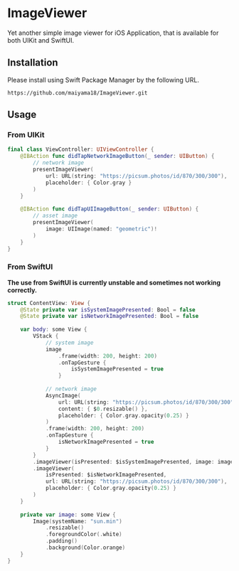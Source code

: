 # ImageViewer

Yet another simple image viewer for iOS Application, that is available for both UIKit and SwiftUI. 

## Installation

Please install using Swift Package Manager by the following URL.

```
https://github.com/maiyama18/ImageViewer.git
```

## Usage

### From UIKit

```swift
final class ViewController: UIViewController {
    @IBAction func didTapNetworkImageButton(_ sender: UIButton) {
        // network image
        presentImageViewer(
            url: URL(string: "https://picsum.photos/id/870/300/300"),
            placeholder: { Color.gray }
        )
    }
    
    @IBAction func didTapUIImageButton(_ sender: UIButton) {
        // asset image
        presentImageViewer(
            image: UIImage(named: "geometric")!
        )
    }
}
```

### From SwiftUI

**The use from SwiftUI is currently unstable and sometimes not working correctly.**

```swift
struct ContentView: View {
    @State private var isSystemImagePresented: Bool = false
    @State private var isNetworkImagePresented: Bool = false
    
    var body: some View {
        VStack {
            // system image
            image
                .frame(width: 200, height: 200)
                .onTapGesture {
                    isSystemImagePresented = true
                }
            
            // network image
            AsyncImage(
                url: URL(string: "https://picsum.photos/id/870/300/300"),
                content: { $0.resizable() },
                placeholder: { Color.gray.opacity(0.25) }
            )
            .frame(width: 200, height: 200)
            .onTapGesture {
                isNetworkImagePresented = true
            }
        }
        .imageViewer(isPresented: $isSystemImagePresented, image: image)
        .imageViewer(
            isPresented: $isNetworkImagePresented,
            url: URL(string: "https://picsum.photos/id/870/300/300"),
            placeholder: { Color.gray.opacity(0.25) }
        )
    }
    
    private var image: some View {
        Image(systemName: "sun.min")
            .resizable()
            .foregroundColor(.white)
            .padding()
            .background(Color.orange)
    }
}
```
